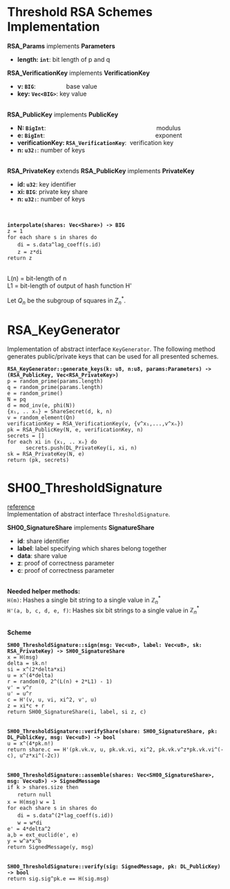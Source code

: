 # Threshold RSA Schemes Implementation

**RSA_Params** implements **Parameters**
- **length: `int`**: bit length of p and q

**RSA_VerificationKey** implements **VerificationKey**
- **v: `BIG`**:&nbsp;&nbsp;&nbsp;&nbsp;&nbsp;&nbsp;&nbsp;&nbsp;&nbsp;&nbsp;&nbsp;&nbsp;&nbsp;&nbsp;&nbsp;&nbsp;&nbsp; base value
- **key: `Vec<BIG>`**: key value
<br><br>

**RSA_PublicKey** implements **PublicKey**
- **N: `BigInt`**:&nbsp;&nbsp;&nbsp;&nbsp;&nbsp;&nbsp;&nbsp;&nbsp;&nbsp;&nbsp;&nbsp;&nbsp;&nbsp;&nbsp;&nbsp;&nbsp;&nbsp;&nbsp;&nbsp;&nbsp;&nbsp;&nbsp;&nbsp;&nbsp;&nbsp;&nbsp;&nbsp;&nbsp;&nbsp;&nbsp;&nbsp;&nbsp;&nbsp;&nbsp;&nbsp;&nbsp;&nbsp;&nbsp;&nbsp;&nbsp;&nbsp;&nbsp;&nbsp;&nbsp;&nbsp;&nbsp;&nbsp;&nbsp;&nbsp;&nbsp;&nbsp;&nbsp;&nbsp;&nbsp;&nbsp;&nbsp;&nbsp;&nbsp;&nbsp;&nbsp;&nbsp;&nbsp;&nbsp;&nbsp; modulus
- **e: `BigInt`**:&nbsp;&nbsp;&nbsp;&nbsp;&nbsp;&nbsp;&nbsp;&nbsp;&nbsp;&nbsp;&nbsp;&nbsp;&nbsp;&nbsp;&nbsp;&nbsp;&nbsp;&nbsp;&nbsp;&nbsp;&nbsp;&nbsp;&nbsp;&nbsp;&nbsp;&nbsp;&nbsp;&nbsp;&nbsp;&nbsp;&nbsp;&nbsp;&nbsp;&nbsp;&nbsp;&nbsp;&nbsp;&nbsp;&nbsp;&nbsp;&nbsp;&nbsp;&nbsp;&nbsp;&nbsp;&nbsp;&nbsp;&nbsp;&nbsp;&nbsp;&nbsp;&nbsp;&nbsp;&nbsp;&nbsp;&nbsp;&nbsp;&nbsp;&nbsp;&nbsp;&nbsp;&nbsp;&nbsp;&nbsp; exponent
- **verificationKey: `RSA_VerificationKey`**:&nbsp; verification key
- **n: `u32:`**: number of keys
<br><br>

**RSA_PrivateKey** extends **RSA_PublicKey** implements **PrivateKey** 
- **id: `u32`**: key identifier
- **xi: `BIG`**: private key share
- **n: `u32:`**: number of keys

<br>

**`interpolate(shares: Vec<Share>) -> BIG`** <br>
`z = 1`<br>
`for each share s in shares do`<br>
&nbsp;&nbsp;&nbsp;&nbsp;&nbsp;&nbsp;`di = s.data^lag_coeff(s.id)`<br>
&nbsp;&nbsp;&nbsp;&nbsp;&nbsp;&nbsp;`z = z*di`<br>
`return z`<br><br>


L(n) = bit-length of n <br>
L1 = bit-length of output of hash function H'

Let $`Q_n`$ be the subgroup of squares in $`Z_n^{*}`$.

# RSA_KeyGenerator
Implementation of abstract interface `KeyGenerator`. The following method generates public/private keys that can be used for all presented schemes.

**`RSA_KeyGenerator::generate_keys(k: u8, n:u8, params:Parameters) -> (RSA_PublicKey, Vec<RSA_PrivateKey>)`** <br>
`p = random_prime(params.length)`<br>
`q = random_prime(params.length)`<br>
`e = random_prime()`<br>
`N = pq`<br>
`d = mod_inv(e, phi(N))`<br>
`{x₁, .. xₙ} = ShareSecret(d, k, n)`<br>
`v = random_element(Qn)`<br>
`verificationKey = RSA_VerificationKey(v, {v^x₁,...,v^xₙ})` <br>
`pk = RSA_PublicKey(N, e, verificationKey, n)`<br>
`secrets = []`<br>
`for each xi in {x₁, .. xₙ} do`<br>
`      secrets.push(DL_PrivateKey(i, xi, n)`<br>
`sk = RSA_PrivateKey(N, e)`<br>
`return (pk, secrets)`<br>


# SH00_ThresholdSignature
[reference](https://www.iacr.org/archive/eurocrypt2000/1807/18070209-new.pdf)<br>
Implementation of abstract interface `ThresholdSignature`.

**SH00_SignatureShare** implements **SignatureShare**
- **id**: share identifier
- **label**: label specifying which shares belong together
- **data**: share value
- **z**: proof of correctness parameter
- **c**: proof of correctness parameter 
<br><br>

**Needed helper methods:**<br>
```H(m)```: Hashes a single bit string to a single value in $`\mathbb{Z}_n^{*}`$<br>
```H'(a, b, c, d, e, f)```: Hashes six bit strings to a single value in $`\mathbb{Z}_n^{*}`$<br>
<br>


**Scheme**<br>

**`SH00_ThresholdSignature::sign(msg: Vec<u8>, label: Vec<u8>, sk: RSA_PrivateKey) -> SH00_SignatureShare`**<br>
`x = H(msg)`<br>
`delta = sk.n!`<br>
`si = x^(2*delta*xi)`<br>
`u = x^(4*delta)`<br>
`r = random(0, 2^(L(n) + 2*L1) - 1)`<br>
`v' = v^r`<br>
`u' = u^r`<br>
`c = H'(v, u, vi, xi^2, v', u)` <br>
`z = xi*c + r`<br>
`return SH00_SignatureShare(i, label, si z, c)`<br><br>


**`SH00_ThresholdSignature::verifyShare(share: SH00_SignatureShare, pk: DL_PublicKey, msg: Vec<u8>) -> bool`**<br>
`u = x^(4*pk.n!)`<br>
`return share.c == H'(pk.vk.v, u, pk.vk.vi, xi^2, pk.vk.v^z*pk.vk.vi^(-c), u^z*xi^(-2c))`<br><br>

**`SH00_ThresholdSignature::assemble(shares: Vec<SH00_SignatureShare>, msg: Vec<u8>) -> SignedMessage`**<br>
`if k > shares.size then`<br>
&nbsp;&nbsp;&nbsp;&nbsp;&nbsp;&nbsp;`return null`<br>
`x = H(msg)`
`w = 1`<br>
`for each share s in shares do`<br>
&nbsp;&nbsp;&nbsp;&nbsp;&nbsp;&nbsp;`di = s.data^(2*lag_coeff(s.id))`<br>
&nbsp;&nbsp;&nbsp;&nbsp;&nbsp;&nbsp;`w = w*di`<br>
`e' = 4*delta^2`<br>
`a,b = ext_euclid(e', e)`<br>
`y = w^a*x^b`<br>
`return SignedMessage(y, msg)`<br><br>

**`SH00_ThresholdSignature::verify(sig: SignedMessage, pk: DL_PublicKey) -> bool`**<br>
`return sig.sig^pk.e == H(sig.msg)`<br><br>

